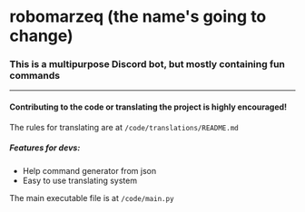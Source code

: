 # robomarzeq (the name's going to change)

### This is a multipurpose Discord bot, but mostly containing fun commands

---

#### Contributing to the code or translating the project is highly encouraged!

The rules for translating are at `/code/translations/README.md`


##### Features for devs:
* Help command generator from json
* Easy to use translating system


The main executable file is at `/code/main.py`
